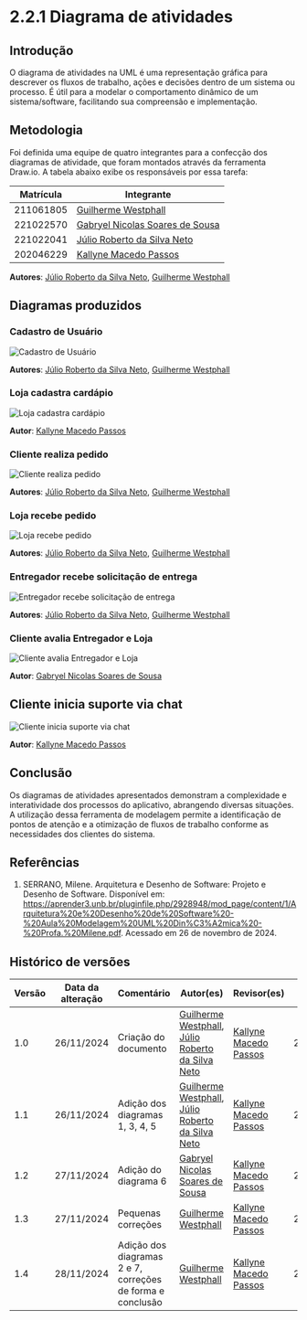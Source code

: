 # 2.2.1 Diagrama de atividades

## Introdução

O diagrama de atividades na UML é uma representação gráfica para descrever os fluxos de trabalho, ações e decisões dentro de um sistema ou processo. É útil para a modelar o comportamento dinâmico de um sistema/software, facilitando sua compreensão e implementação.

## Metodologia

Foi definida uma equipe de quatro integrantes para a confecção dos diagramas de atividade, que foram montados através da ferramenta Draw.io. A tabela abaixo exibe os responsáveis por essa tarefa:

| Matrícula | Integrante                                                      |
|-----------|-----------------------------------------------------------------|
| 211061805 | [Guilherme Westphall](https://github.com/west7)                 |
| 221022570 | [Gabryel Nicolas Soares de Sousa](https://github.com/gabryelns) |
| 221022041 | [Júlio Roberto da Silva Neto](https://github.com/JulioR2022)    |
| 202046229 | [Kallyne Macedo Passos](https://github.com/kalipassos)          |

**Autores**: [Júlio Roberto da Silva Neto](https://github.com/JulioR2022), [Guilherme Westphall](https://github.com/west7)
 

## Diagramas produzidos

### Cadastro de Usuário


![Cadastro de Usuário](assets/image-3.png)

**Autores**: [Júlio Roberto da Silva Neto](https://github.com/JulioR2022), [Guilherme Westphall](https://github.com/west7)

### Loja cadastra cardápio

![Loja cadastra cardápio](assets/image-6.png)

**Autor**: [Kallyne Macedo Passos](https://github.com/kalipassos)  


### Cliente realiza pedido

![Cliente realiza pedido](assets/image.png)

**Autores**: [Júlio Roberto da Silva Neto](https://github.com/JulioR2022), [Guilherme Westphall](https://github.com/west7)

### Loja recebe pedido

![Loja recebe pedido](assets/image-1.png)

**Autores**: [Júlio Roberto da Silva Neto](https://github.com/JulioR2022), [Guilherme Westphall](https://github.com/west7)

### Entregador recebe solicitação de entrega

![Entregador recebe solicitação de entrega](assets/image-2.png)

**Autores**: [Júlio Roberto da Silva Neto](https://github.com/JulioR2022), [Guilherme Westphall](https://github.com/west7)

### Cliente avalia Entregador e Loja

![Cliente avalia Entregador e Loja](assets/image-4.png)

**Autor**: [Gabryel Nicolas Soares de Sousa](https://github.com/gabryelns)

## Cliente inicia suporte via chat

![Cliente inicia suporte via chat](assets/image-5.png)

**Autor**: [Kallyne Macedo Passos](https://github.com/kalipassos)  

## Conclusão

Os diagramas de atividades apresentados demonstram a complexidade e interatividade dos processos do aplicativo, abrangendo diversas situações. A utilização dessa ferramenta de modelagem permite a identificação de pontos de atenção e a otimização de fluxos de trabalho conforme as necessidades dos clientes do sistema.

## Referências

1. SERRANO, Milene. Arquitetura e Desenho de Software: Projeto e Desenho de Software. Disponível em: https://aprender3.unb.br/pluginfile.php/2928948/mod_page/content/1/Arquitetura%20e%20Desenho%20de%20Software%20-%20Aula%20Modelagem%20UML%20Din%C3%A2mica%20-%20Profa.%20Milene.pdf. Acessado em 26 de novembro de 2024.

## Histórico de versões

| Versão | Data da alteração | Comentário                                                 | Autor(es)                                                                                                     | Revisor(es)                                            | Data de revisão |
|--------|-------------------|------------------------------------------------------------|---------------------------------------------------------------------------------------------------------------|--------------------------------------------------------|-----------------|
| 1.0    | 26/11/2024        | Criação do documento                                       | [Guilherme Westphall](https://github.com/west7), [Júlio Roberto da Silva Neto](https://github.com/JulioR2022) | [Kallyne Macedo Passos](https://github.com/kalipassos) | 28/11/2024      |
| 1.1    | 26/11/2024        | Adição dos diagramas 1, 3, 4, 5                            | [Guilherme Westphall](https:github.com/west7), [Júlio Roberto da Silva Neto](https://github.com/JulioR2022)   | [Kallyne Macedo Passos](https://github.com/kalipassos) | 28/11/2024      |
| 1.2    | 27/11/2024        | Adição do diagrama 6                                       | [Gabryel Nicolas Soares de Sousa](https://github.com/gabryelns)                                               | [Kallyne Macedo Passos](https://github.com/kalipassos) | 28/11/2024      |
| 1.3    | 27/11/2024        | Pequenas correções                                         | [Guilherme Westphall](https://github.com/west7)                                                               | [Kallyne Macedo Passos](https://github.com/kalipassos) | 28/11/2024      |
| 1.4    | 28/11/2024        | Adição dos diagramas 2 e 7, correções de forma e conclusão | [Guilherme Westphall](https://github.com/west7)                                                               | [Kallyne Macedo Passos](https://github.com/kalipassos) | 28/11/2024      |